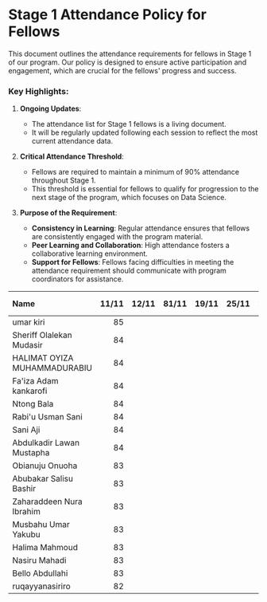 # Stage 1 Attendance Policy for Fellows

This document outlines the attendance requirements for fellows in Stage 1 of our program. Our policy is designed to ensure active participation and engagement, which are crucial for the fellows' progress and success. 

### Key Highlights:

1. **Ongoing Updates**: 
   - The attendance list for Stage 1 fellows is a living document.
   - It will be regularly updated following each session to reflect the most current attendance data.

2. **Critical Attendance Threshold**: 
   - Fellows are required to maintain a minimum of 90% attendance throughout Stage 1.
   - This threshold is essential for fellows to qualify for progression to the next stage of the program, which focuses on Data Science.

3. **Purpose of the Requirement**: 
   - **Consistency in Learning**: Regular attendance ensures that fellows are consistently engaged with the program material.
   - **Peer Learning and Collaboration**: High attendance fosters a collaborative learning environment.
   - **Support for Fellows**: Fellows facing difficulties in meeting the attendance requirement should communicate with program coordinators for assistance.


| Name                                                       |   11/11 |   12/11 |   81/11  | 19/11 |   25/11 |   26/11 |   02/12|   03/12 |   09/12 |  10/12 |       Total Percentage |
|:-----------------------------------------------------------|--------:|-------:|-------:|-------:|-------:|-------:|-------:|-------:|-------:|-------:|--------------------:|
| umar kiri                                                  |      85 |        |        |        |        |        |        |        |        |        |                     100    |
| Sheriff Olalekan Mudasir                                   |      84 |        |        |        |        |        |        |        |        |        |                   98.82 |
| HALIMAT OYIZA MUHAMMADURABIU                               |      84 |        |        |        |        |        |        |        |        |        |                       98.82 |
| Fa'iza Adam kankarofi                                      |      84 |        |        |        |        |        |        |        |        |        |                        98.82 |
| Ntong Bala                                                 |      84 |        |        |        |        |        |        |        |        |        |                        98.82 |
| Rabi'u Usman Sani                                          |      84 |        |        |        |        |        |        |        |        |        |                        98.82 |
| Sani Aji                                                   |      84 |        |        |        |        |        |        |        |        |        |                        98.82 |
| Abdulkadir Lawan Mustapha                                  |      84 |        |        |        |        |        |        |        |        |        |                        98.82 |
| Obianuju Onuoha                                            |      83 |        |        |        |        |        |        |        |        |        |                        97.65 |
| Abubakar Salisu Bashir                                     |      83 |        |        |        |        |        |        |        |        |        |                        97.65 |
| Zaharaddeen Nura Ibrahim                                   |      83 |        |        |        |        |        |        |        |        |        |                        97.65 |
| Musbahu Umar Yakubu                                        |      83 |        |        |        |        |        |        |        |        |        |                        97.65 |
| Halima Mahmoud                                             |      83 |        |        |        |        |        |        |        |        |        |                        97.65 |
| Nasiru Mahadi                                              |      83 |        |        |        |        |        |        |        |        |        |                        97.65 |
| Bello Abdullahi                                            |      83 |        |        |        |        |        |        |        |        |        |                        97.65 |
| ruqayyanasiriro                                            |      82 |        |        |        |        |        |        |        |        |        |                        96.47 |



